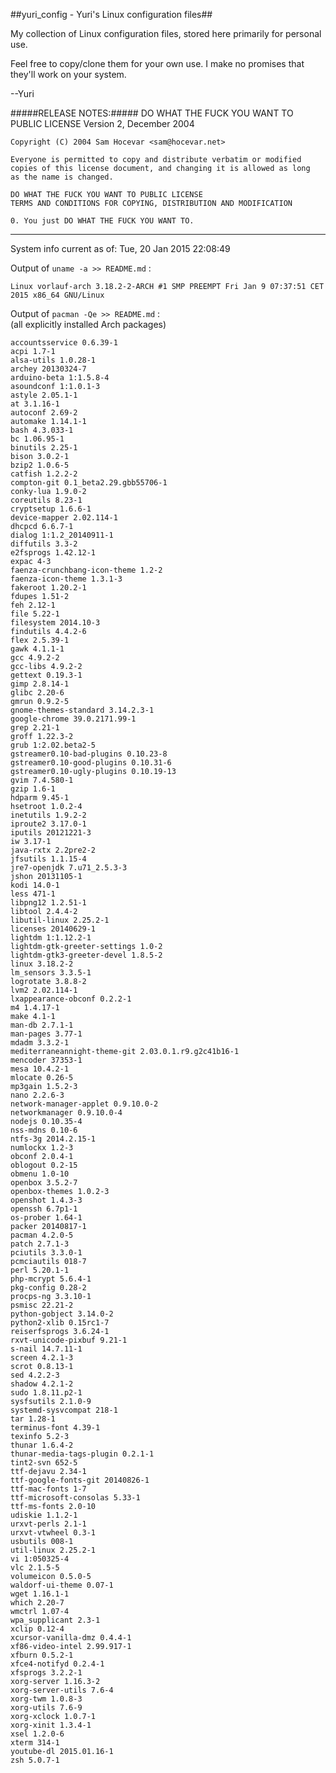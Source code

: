##yuri_config - Yuri's Linux configuration files##

My collection of Linux configuration files, stored here primarily for personal use.

Feel free to copy/clone them for your own use.  I make no promises that they'll work on your system.

--Yuri

#####RELEASE NOTES:#####
    DO WHAT THE FUCK YOU WANT TO PUBLIC LICENSE
    Version 2, December 2004

    Copyright (C) 2004 Sam Hocevar <sam@hocevar.net>

    Everyone is permitted to copy and distribute verbatim or modified
    copies of this license document, and changing it is allowed as long
    as the name is changed.

    DO WHAT THE FUCK YOU WANT TO PUBLIC LICENSE
    TERMS AND CONDITIONS FOR COPYING, DISTRIBUTION AND MODIFICATION

    0. You just DO WHAT THE FUCK YOU WANT TO.

---------------------------------------------
<!--- cut_here - data below is auto-generated by update-yuri_config.sh --->
System info current as of: Tue, 20 Jan 2015  22:08:49

Output of `uname -a >> README.md` :

    Linux vorlauf-arch 3.18.2-2-ARCH #1 SMP PREEMPT Fri Jan 9 07:37:51 CET 2015 x86_64 GNU/Linux

Output of `pacman -Qe >> README.md` :<br>
(all explicitly installed Arch packages)

    accountsservice 0.6.39-1
    acpi 1.7-1
    alsa-utils 1.0.28-1
    archey 20130324-7
    arduino-beta 1:1.5.8-4
    asoundconf 1:1.0.1-3
    astyle 2.05.1-1
    at 3.1.16-1
    autoconf 2.69-2
    automake 1.14.1-1
    bash 4.3.033-1
    bc 1.06.95-1
    binutils 2.25-1
    bison 3.0.2-1
    bzip2 1.0.6-5
    catfish 1.2.2-2
    compton-git 0.1_beta2.29.gbb55706-1
    conky-lua 1.9.0-2
    coreutils 8.23-1
    cryptsetup 1.6.6-1
    device-mapper 2.02.114-1
    dhcpcd 6.6.7-1
    dialog 1:1.2_20140911-1
    diffutils 3.3-2
    e2fsprogs 1.42.12-1
    expac 4-3
    faenza-crunchbang-icon-theme 1.2-2
    faenza-icon-theme 1.3.1-3
    fakeroot 1.20.2-1
    fdupes 1.51-2
    feh 2.12-1
    file 5.22-1
    filesystem 2014.10-3
    findutils 4.4.2-6
    flex 2.5.39-1
    gawk 4.1.1-1
    gcc 4.9.2-2
    gcc-libs 4.9.2-2
    gettext 0.19.3-1
    gimp 2.8.14-1
    glibc 2.20-6
    gmrun 0.9.2-5
    gnome-themes-standard 3.14.2.3-1
    google-chrome 39.0.2171.99-1
    grep 2.21-1
    groff 1.22.3-2
    grub 1:2.02.beta2-5
    gstreamer0.10-bad-plugins 0.10.23-8
    gstreamer0.10-good-plugins 0.10.31-6
    gstreamer0.10-ugly-plugins 0.10.19-13
    gvim 7.4.580-1
    gzip 1.6-1
    hdparm 9.45-1
    hsetroot 1.0.2-4
    inetutils 1.9.2-2
    iproute2 3.17.0-1
    iputils 20121221-3
    iw 3.17-1
    java-rxtx 2.2pre2-2
    jfsutils 1.1.15-4
    jre7-openjdk 7.u71_2.5.3-3
    jshon 20131105-1
    kodi 14.0-1
    less 471-1
    libpng12 1.2.51-1
    libtool 2.4.4-2
    libutil-linux 2.25.2-1
    licenses 20140629-1
    lightdm 1:1.12.2-1
    lightdm-gtk-greeter-settings 1.0-2
    lightdm-gtk3-greeter-devel 1.8.5-2
    linux 3.18.2-2
    lm_sensors 3.3.5-1
    logrotate 3.8.8-2
    lvm2 2.02.114-1
    lxappearance-obconf 0.2.2-1
    m4 1.4.17-1
    make 4.1-1
    man-db 2.7.1-1
    man-pages 3.77-1
    mdadm 3.3.2-1
    mediterraneannight-theme-git 2.03.0.1.r9.g2c41b16-1
    mencoder 37353-1
    mesa 10.4.2-1
    mlocate 0.26-5
    mp3gain 1.5.2-3
    nano 2.2.6-3
    network-manager-applet 0.9.10.0-2
    networkmanager 0.9.10.0-4
    nodejs 0.10.35-4
    nss-mdns 0.10-6
    ntfs-3g 2014.2.15-1
    numlockx 1.2-3
    obconf 2.0.4-1
    oblogout 0.2-15
    obmenu 1.0-10
    openbox 3.5.2-7
    openbox-themes 1.0.2-3
    openshot 1.4.3-3
    openssh 6.7p1-1
    os-prober 1.64-1
    packer 20140817-1
    pacman 4.2.0-5
    patch 2.7.1-3
    pciutils 3.3.0-1
    pcmciautils 018-7
    perl 5.20.1-1
    php-mcrypt 5.6.4-1
    pkg-config 0.28-2
    procps-ng 3.3.10-1
    psmisc 22.21-2
    python-gobject 3.14.0-2
    python2-xlib 0.15rc1-7
    reiserfsprogs 3.6.24-1
    rxvt-unicode-pixbuf 9.21-1
    s-nail 14.7.11-1
    screen 4.2.1-3
    scrot 0.8.13-1
    sed 4.2.2-3
    shadow 4.2.1-2
    sudo 1.8.11.p2-1
    sysfsutils 2.1.0-9
    systemd-sysvcompat 218-1
    tar 1.28-1
    terminus-font 4.39-1
    texinfo 5.2-3
    thunar 1.6.4-2
    thunar-media-tags-plugin 0.2.1-1
    tint2-svn 652-5
    ttf-dejavu 2.34-1
    ttf-google-fonts-git 20140826-1
    ttf-mac-fonts 1-7
    ttf-microsoft-consolas 5.33-1
    ttf-ms-fonts 2.0-10
    udiskie 1.1.2-1
    urxvt-perls 2.1-1
    urxvt-vtwheel 0.3-1
    usbutils 008-1
    util-linux 2.25.2-1
    vi 1:050325-4
    vlc 2.1.5-5
    volumeicon 0.5.0-5
    waldorf-ui-theme 0.07-1
    wget 1.16.1-1
    which 2.20-7
    wmctrl 1.07-4
    wpa_supplicant 2.3-1
    xclip 0.12-4
    xcursor-vanilla-dmz 0.4.4-1
    xf86-video-intel 2.99.917-1
    xfburn 0.5.2-1
    xfce4-notifyd 0.2.4-1
    xfsprogs 3.2.2-1
    xorg-server 1.16.3-2
    xorg-server-utils 7.6-4
    xorg-twm 1.0.8-3
    xorg-utils 7.6-9
    xorg-xclock 1.0.7-1
    xorg-xinit 1.3.4-1
    xsel 1.2.0-6
    xterm 314-1
    youtube-dl 2015.01.16-1
    zsh 5.0.7-1
